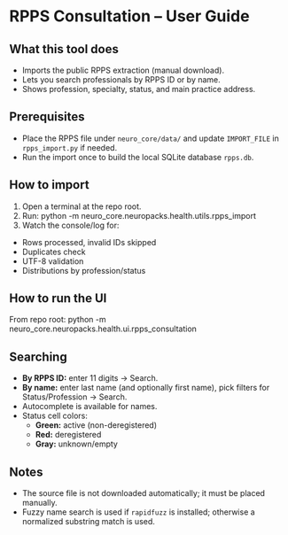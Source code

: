 # RPPS Consultation – User Guide

## What this tool does
- Imports the public RPPS extraction (manual download).
- Lets you search professionals by RPPS ID or by name.
- Shows profession, specialty, status, and main practice address.

## Prerequisites
- Place the RPPS file under `neuro_core/data/` and update `IMPORT_FILE` in `rpps_import.py` if needed.
- Run the import once to build the local SQLite database `rpps.db`.

## How to import
1. Open a terminal at the repo root.
2. Run:
    python -m neuro_core.neuropacks.health.utils.rpps_import
3. Watch the console/log for:
- Rows processed, invalid IDs skipped
- Duplicates check
- UTF-8 validation
- Distributions by profession/status
## How to run the UI
From repo root:
    python -m neuro_core.neuropacks.health.ui.rpps_consultation
## Searching
- **By RPPS ID:** enter 11 digits → Search.
- **By name:** enter last name (and optionally first name), pick filters for Status/Profession → Search.
- Autocomplete is available for names.
- Status cell colors:
  - **Green:** active (non-deregistered)
  - **Red:** deregistered
  - **Gray:** unknown/empty

## Notes
- The source file is not downloaded automatically; it must be placed manually.
- Fuzzy name search is used if `rapidfuzz` is installed; otherwise a normalized substring match is used.